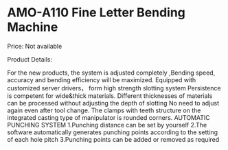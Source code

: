 # AMO-A110 Fine Letter Bending Machine

Price: Not available

Product Details:

For the new products, the system is adjusted completely ,Bending speed, accuracy and bending efficiency will be maximized.
Equipped with customized server drivers， form high strength slotting system
Persistence is competent for wide&thick materials.
Different thicknesses of materials can be processed without adjusting the depth of slotting No need to adjust again even after tool change.
The clamps with teeth structure on the integrated casting type of manipulator is rounded corners.
AUTOMATIC PUNCHING SYSTEM
1.Punching distance can be set by yourself
2.The software automatically generates punching points according to the setting of each hole pitch
3.Punching points can be added or removed as required